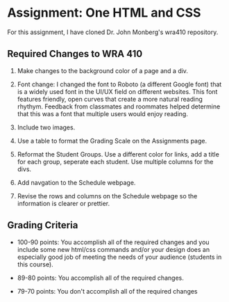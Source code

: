 # Assignment: One HTML and CSS

For this assignment, I have cloned Dr. John Monberg's wra410 repository.


## Required Changes to WRA 410

1. Make changes to the background color of a page and a div.

2. Font change: I changed the font to Roboto (a different Google font) that is a widely used font in the UI/UX field on different websites. This font features friendly, open curves that create a more natural reading rhythym. Feedback from classmates and roommates helped determine that this was a font that multiple users would enjoy reading.

3. Include two images.

4. Use a table to format the Grading Scale on the Assignments page.

5. Reformat the Student Groups. Use a different color for links, add a title for each group, seperate each student. Use multiple columns for the divs.  

6. Add navgation to the Schedule webpage.

7. Revise the rows and columns on the Schedule webpage so the information is clearer or prettier.


## Grading Criteria

* 100-90 points: You accomplish all of the required changes and you include some new html/css commands and/or your design does an especially good job of meeting the needs of your audience (students in this course). 

* 89-80 points: You accomplish all of the required changes.

* 79-70 points: You don't accomplish all of the required changes
